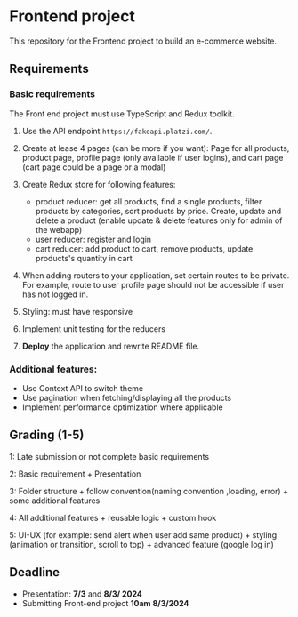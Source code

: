 <!--
    light/ dark
    --color-text-primary: #43425b / b0b8c4;
    --color-text-secondary: 1f262e / #fff;
    --color-bg-primary: #ffefefe / #111518;
    --color-bg-secondary: #ecf7ff / #101418;
    --color-bg-accent: #dae2ed / #1f262e or 10171a or #141a1f; (for border)


// soft blue card -- border : #66b2ff



 -->

# Frontend project

This repository for the Frontend project to build an e-commerce website.

## Requirements

### Basic requirements

The Front end project must use TypeScript and Redux toolkit.

1. Use the API endpoint `https://fakeapi.platzi.com/`.

2. Create at lease 4 pages (can be more if you want): Page for all products, product page, profile page (only available if user logins), and cart page (cart page could be a page or a modal)

3. Create Redux store for following features:

   - product reducer: get all products, find a single products, filter products by categories, sort products by price. Create, update and delete a product (enable update & delete features only for admin of the webapp)
   - user reducer: register and login
   - cart reducer: add product to cart, remove products, update products's quantity in cart

4. When adding routers to your application, set certain routes to be private. For example, route to user profile page should not be accessible if user has not logged in.

5. Styling: must have responsive

6. Implement unit testing for the reducers

7. **Deploy** the application and rewrite README file.

### Additional features:

- Use Context API to switch theme
- Use pagination when fetching/displaying all the products
- Implement performance optimization where applicable

## Grading (1-5)

1: Late submission or not complete basic requirements

2: Basic requirement + Presentation

3: Folder structure + follow convention(naming convention ,loading, error) + some additional features

4: All additional features + reusable logic + custom hook

5: UI-UX (for example: send alert when user add same product) + styling (animation or transition, scroll to top) + advanced feature (google log in)

## Deadline

- Presentation: **7/3** and **8/3/ 2024**
- Submitting Front-end project **10am 8/3/2024**

